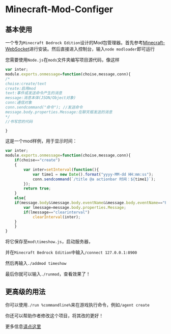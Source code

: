 # Minecraft-Mod-Configer

## 基本使用
一个专为`Minecraft Bedrock Edition`设计的Mod包管理器。首先参考[Minecraft-WebSocket](https://github.com/liumingedwin/mcws)进行安装。然后直接进入控制台，输入`node modloader`即可运行

您需要使用`Node.js`在`mods`文件夹编写项目源代码，像这样
```javascript
var inter;
module.exports.onmessage=function(choise,message,conn){
/*
choise:create/text
create:启用mod
text:事件或发送命令产生的消息
message:消息本体(JSON/Object对象)
conn:通信对象
conn.sendcommand("命令"); //发送命令
message.body.properties.Message:在聊天框发送的消息
*/
//书写您的代码

}
```

这是一个mod样例，用于显示时间：
```javascript
var inter;
module.exports.onmessage=function(choise,message,conn){
	if(choise=="create")
	{
		var inter=setInterval(function(){
			var time1 = new Date().format("yyyy-MM-dd HH:mm:ss");
			conn.sendcommand(`/title @a actionbar 时间：${time1}`);
		});
		return true;
	}
	else{
	if(message.body&&message.body.eventName&&message.body.eventName=="PlayerMessage"){
		var lmessage=message.body.properties.Message;
		if(lmessage=="clearinterval")
			clearInterval(inter);
	}
	}
}
```

将它保存至`mod\timeshow.js`，启动服务器，

并在`Minecraft Bedrock Edition`中输入`/connect 127.0.0.1:8900`

然后再输入`./addmod timeshow`

最后你就可以输入`./runmod`，查看效果了！

## 更高级的用法

你可以使用`./run %commandline%`来在游戏执行命令，例如`/agent create`

你还可以帮助作者修改这个项目，将其改的更好！

更多信息[请点这里](https://minecraft-zh.gamepedia.com/%E6%95%99%E7%A8%8B/WebSocket)
